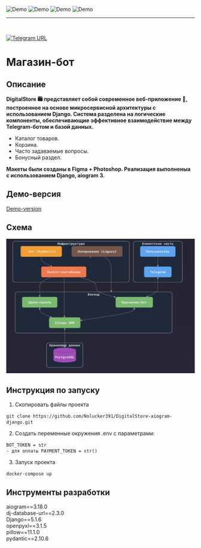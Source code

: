 <img src="assets/images/skills/javaSCRP.png" alt="Demo" width="130" height="20"> <img src="assets/images/skills/HTML5.png" alt="Demo" width="130" height="20"> <img src="assets/images/skills/CSS 4.15_.png" alt="Demo" width="130" height="20"> <img src="assets/images/skills/webst.png" alt="Demo" width="130" height="20">
<hr />
<br>

[![Telegram URL](https://www.dampftbeidir.de/mediafiles/tpl/icon-telegram.png)](https://t.me/nolucker_python_bot) 
<h1> Магазин-бот

## Описание

**DigitalStore 🛍️ представляет собой современное веб-приложение 🤖, построенное на основе микросервисной архитектуры с использованием Django. Система разделена на логические компоненты, обеспечивающие эффективное взаимодействие между Telegram-ботом и базой данных.**

- Каталог товаров.
- Корзина.
- Часто задаваемые вопросы.
- Бонусный раздел.


**Макеты были созданы в Figma + Photoshop. Реализация выполненыа с использованием Django, aiogram 3.**

## Демо-версия 
[Demo-version](https://github.com/user-attachments/assets/c3761052-2f59-400b-b985-7b9795ba4782)

## Схема

<img src="schema/IMG_0299.jpeg" alt="схема">

## Инструкция по запуску

1. Скопировать файлы проекта

```commandline
git clone https://github.com/Nolucker391/DigitalStore-aiogram-django.git
```

2. Создать переменные окружения .env с параметрами:

```commandline
BOT_TOKEN = str
- для оплаты PAYMENT_TOKEN = str()
```

3. Запуск проекта

```commandline
docker-compose up     
```
## Инструменты разработки
aiogram==3.18.0<br>
dj-database-url==2.3.0<br>
Django==5.1.6<br>
openpyxl==3.1.5<br>
pillow==11.1.0<br>
pydantic==2.10.6






